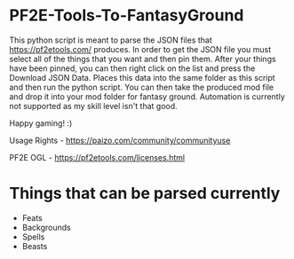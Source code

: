 # PF2E-Tools-To-FantasyGround

This python script is meant to parse the JSON files that https://pf2etools.com/ produces.
In order to get the JSON file you must select all of the things that you want and then pin them. 
After your things have been pinned, you can then right click on the list and press the Download JSON Data.
Places this data into the same folder as this script and then run the python script.
You can then take the produced mod file and drop it into your mod folder for fantasy ground.
Automation is currently not supported as my skill level isn't that good.

Happy gaming! :)

Usage Rights - https://paizo.com/community/communityuse

PF2E OGL - https://pf2etools.com/licenses.html

# Things that can be parsed currently
- Feats
- Backgrounds
- Spells
- Beasts